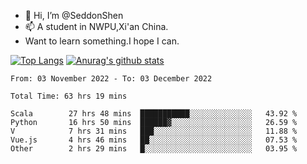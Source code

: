 - 👋 Hi, I’m @SeddonShen
- 📫 A student in NWPU,Xi'an China.
- Want to learn something.I hope I can.

[![Top Langs](https://github-readme-stats.vercel.app/api/top-langs?username=seddonshen&show_icons=true&locale=en&layout=compact&hide=html&langs_count=8)](https://github.com/SeddonShen/)
[![Anurag's github stats](https://github-readme-stats.vercel.app/api?username=SeddonShen&count_private=true&show_icons=true)](https://github.com/anuraghazra/github-readme-stats)
<!--START_SECTION:waka-->

```text
From: 03 November 2022 - To: 03 December 2022

Total Time: 63 hrs 19 mins

Scala        27 hrs 48 mins  ███████████░░░░░░░░░░░░░░   43.92 %
Python       16 hrs 50 mins  ██████▓░░░░░░░░░░░░░░░░░░   26.59 %
V            7 hrs 31 mins   ███░░░░░░░░░░░░░░░░░░░░░░   11.88 %
Vue.js       4 hrs 46 mins   ██░░░░░░░░░░░░░░░░░░░░░░░   07.53 %
Other        2 hrs 29 mins   █░░░░░░░░░░░░░░░░░░░░░░░░   03.95 %
```

<!--END_SECTION:waka-->


<!---
SeddonShen/SeddonShen is a ✨ special ✨ repository because its `README.md` (this file) appears on your GitHub profile.
You can click the Preview link to take a look at your changes.
--->

